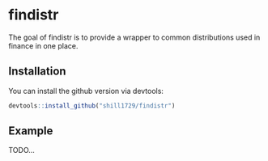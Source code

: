 
# findistr

<!-- badges: start -->
<!-- badges: end -->

The goal of findistr is to provide a wrapper to common distributions used in finance
in one place.

## Installation

You can install the github version via devtools:

``` r
devtools::install_github("shill1729/findistr")
```

## Example
TODO...

